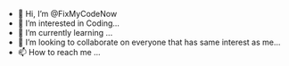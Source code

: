 - 👋 Hi, I’m @FixMyCodeNow
- 👀 I’m interested in Coding...
- 🌱 I’m currently learning ...
- 💞️ I’m looking to collaborate on everyone that has same interest as me...
- 📫 How to reach me ...

<!---
FixMyCodeNow/FixMyCodeNow is a ✨ special ✨ repository because its `README.md` (this file) appears on your GitHub profile.
You can click the Preview link to take a look at your changes.
--->
